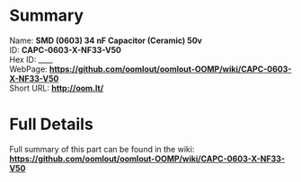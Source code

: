 
Summary
=================
  
Name: __SMD (0603) 34 nF Capacitor (Ceramic) 50v__    
ID: __CAPC-0603-X-NF33-V50__   
Hex ID: ____   
WebPage: __https://github.com/oomlout/oomlout-OOMP/wiki/CAPC-0603-X-NF33-V50__   
Short URL: __http://oom.lt/__   

Full Details
==========================
Full summary of this part can be found in the wiki:   
__https://github.com/oomlout/oomlout-OOMP/wiki/CAPC-0603-X-NF33-V50__    

